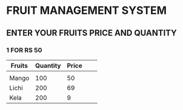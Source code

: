 # FRUIT MANAGEMENT SYSTEM
## ENTER YOUR FRUITS PRICE AND QUANTITY 
### 1 FOR RS 50
| Fruits | Quantity | Price |   |   |
|--------|----------|-------|---|---|
|        |          |       |   |   |
| Mango  | 100      | 50    |   |   |
| Lichi  | 200      | 69    |   |   |
| Kela   | 200      | 9     |   |   |

